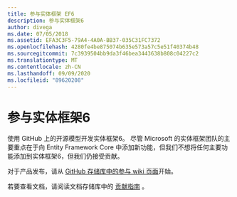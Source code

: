 ```yaml
---
title: 参与实体框架 EF6
description: 参与实体框架6
author: divega
ms.date: 07/05/2018
ms.assetid: EFA3C3F5-79A4-4A0A-BB37-035C31FC7372
ms.openlocfilehash: 4280fe4be875074b635e573a57c5e51f40374b48
ms.sourcegitcommit: 7c3939504bb9da3f46bea3443638b808c04227c2
ms.translationtype: MT
ms.contentlocale: zh-CN
ms.lasthandoff: 09/09/2020
ms.locfileid: "89620208"
---
```

# <a name="contribute-to-entity-framework-6"></a>参与实体框架6
使用 GitHub 上的开源模型开发实体框架6。 尽管 Microsoft 的实体框架团队的主要重点在于向 Entity Framework Core 中添加新功能，但我们不想将任何主要功能添加到实体框架6，但我们仍接受贡献。

对于产品发布，请从 [GitHub 存储库中的参与 wiki 页面](https://github.com/aspnet/EntityFramework6/wiki/Contributing)开始。

若要查看文档，请阅读文档存储库中的 [贡献指南](https://github.com/dotnet/EntityFramework.Docs/blob/master/CONTRIBUTING.md) 。
